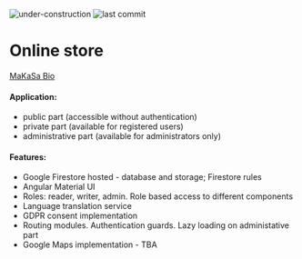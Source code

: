 ![under-construction](https://img.shields.io/badge/under-construction-yellow.svg) ![last commit](https://img.shields.io/github/last-commit/zrusev/ng-makasa-store.svg)


# Online store

[MaKaSa Bio](https://makasa-store.firebaseapp.com/)

#### Application: 
- public part (accessible without authentication)
- private part (available for registered users)
- administrative part (available for administrators only)

#### Features:
- Google Firestore hosted - database and storage; Firestore rules
- Angular Material UI
- Roles: reader, writer, admin. Role based access to different components
- Language translation service
- GDPR consent implementation
- Routing modules. Authentication guards. Lazy loading on administative part
- Google Maps implementation - TBA